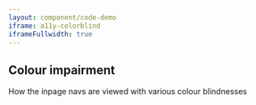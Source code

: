 ```yaml
---
layout: component/code-demo
iframe: a11y-colorblind
iframeFullwidth: true
---
```

## Colour impairment

How the inpage navs are viewed with various colour blindnesses
